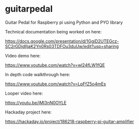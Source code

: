 # guitarpedal
Guitar Pedal for Raspberry pi using Python and PYO library 

Technical documentation being worked on here:

https://docs.google.com/presentation/d/1GgiD2UTEGcz-SC2rGDjdIljaK2Yn0Rs03TDFOu3duUw/edit?usp=sharing

Video demo here:

https://www.youtube.com/watch?v=wl24fLW1fQE

In depth code walkthrough here:

https://www.youtube.com/watch?v=LpFfZ5o4mEs

Looper video here:

https://youtu.be/jMI3nN0OYLE

Hackaday project here:

https://hackaday.io/project/186218-raspberry-pi-guitar-amplifier

